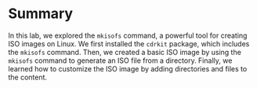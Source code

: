 # Summary

In this lab, we explored the `mkisofs` command, a powerful tool for creating ISO images on Linux. We first installed the `cdrkit` package, which includes the `mkisofs` command. Then, we created a basic ISO image by using the `mkisofs` command to generate an ISO file from a directory. Finally, we learned how to customize the ISO image by adding directories and files to the content.
